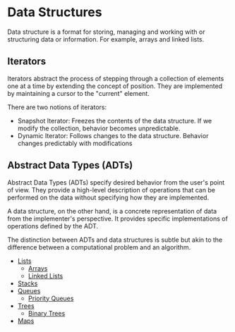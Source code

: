 # Data Structures

Data structure is a format for storing, managing and working with or structuring data or information. For example, arrays and linked lists.

## Iterators

Iterators abstract the process of stepping through a collection of elements one at a time by extending the concept of position. They are implemented by maintaining a cursor to the "current" element.

There are two notions of iterators:
- Snapshot Iterator: Freezes the contents of the data structure. If we modify the collection, behavior becomes unpredictable.
- Dynamic Iterator: Follows changes to the data structure. Behavior changes predictably with modifications

## Abstract Data Types (ADTs)

Abstract Data Types (ADTs) specify desired behavior from the user's point of view. They provide a high-level description of operations that can be performed on the data without specifying how they are implemented.

A data structure, on the other hand, is a concrete representation of data from the implementer's perspective. It provides specific implementations of operations defined by the ADT.

The distinction between ADTs and data structures is subtle but akin to the difference between a computational problem and an algorithm.

- [Lists](lists.md)
    - [Arrays](arrays.md)
    - [Linked Lists](linked-lists.md)
- [Stacks](stacks.md)
- [Queues](queues.md)
	- [Priority Queues](priority-queue.md)
- [Trees](trees.md)
    - [Binary Trees](binary-trees.md)
- [Maps](maps.md)